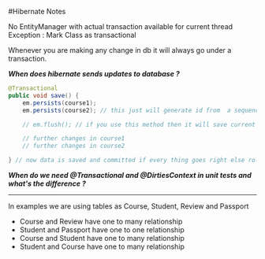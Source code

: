 #Hibernate Notes

No EntityManager with actual transaction available for current thread Exception : Mark Class as transactional

Whenever you are making any change in db it will always go under a transaction.

***When does hibernate sends updates to database ?***

```Java
@Transactional
public void save() {
    em.persists(course1);
    em.persists(course2); // this just will generate id from  a sequence and data is not inserted in db at this moment

    // em.flush(); // if you use this method then it will save current state of course1 and course2 to db but not commit. Commit will always be at the end.

    // further changes in course1
    // further changes in course2

} // now data is saved and committed if every thing goes right else rollback
```

***When do we need @Transactional and @DirtiesContext in unit tests and what's the difference ?***

----------
In examples we are using tables as Course, Student, Review and Passport
- Course and Review have one to many relationship
- Student and Passport have one to one relationship
- Course and Student have one to many relationship
- Student and Course have one to many relationship
















